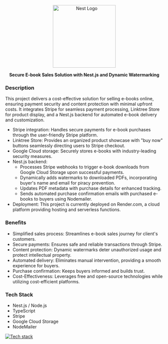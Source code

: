 
<p align="center">
  <a href="http://nestjs.com/" target="blank"><img src="https://nestjs.com/img/logo-small.svg" width="200" alt="Nest Logo" /></a>
</p>

<p align="center">
<b>Secure E-book Sales Solution with Nest.js and Dynamic Watermarking</b>
</p>



### Description

This project delivers a cost-effective solution for selling e-books online, ensuring payment security and content protection with minimal upfront costs. It integrates Stripe for seamless payment processing, Linktree Store for product display, and a Nest.js backend for automated e-book delivery and customization.

- Stripe integration: Handles secure payments for e-book purchases through the user-friendly Stripe platform.
- Linktree Store: Provides an organized product showcase with "buy now" buttons seamlessly directing users to Stripe checkout.
- Google Cloud storage: Securely stores e-books with industry-leading security measures.
- Nest.js backend:
  -  Processes Stripe webhooks to trigger e-book downloads from Google Cloud Storage upon successful payments.
  -  Dynamically adds watermarks to downloaded PDFs, incorporating buyer's name and email for piracy prevention.
  -  Updates PDF metadata with purchase details for enhanced tracking.
  -  Sends automated purchase confirmation emails with purchased e-books to buyers using Nodemailer.
- Deployment: This project is currently deployed on Render.com, a cloud platform providing hosting and serverless functions.

### Benefits

- Simplified sales process: Streamlines e-book sales journey for client's customers.
- Secure payments: Ensures safe and reliable transactions through Stripe.
- Content protection: Dynamic watermarks deter unauthorized usage and protect intellectual property.
- Automated delivery: Eliminates manual intervention, providing a smooth experience for buyers.
- Purchase confirmation: Keeps buyers informed and builds trust.
- Cost-Effectiveness: Leverages free and open-source technologies while utilizing cost-efficient platforms.

### Tech Stack
- Nest.js / Node.js
- TypeScript
- Stripe
- Google Cloud Storage
- NodeMailer

[![Tech stack](https://skillicons.dev/icons?i=nestjs,nodejs,ts,googlecloud)](https://skillicons.dev)
